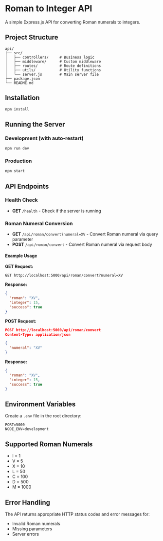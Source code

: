 # Roman to Integer API

A simple Express.js API for converting Roman numerals to integers.

## Project Structure

```
api/
├── src/
│   ├── controllers/     # Business logic
│   ├── middleware/      # Custom middleware
│   ├── routes/          # Route definitions
│   ├── utils/           # Utility functions
│   └── server.js        # Main server file
├── package.json
└── README.md
```

## Installation

```bash
npm install
```

## Running the Server

### Development (with auto-restart)

```bash
npm run dev
```

### Production

```bash
npm start
```

## API Endpoints

### Health Check

- **GET** `/health` - Check if the server is running

### Roman Numeral Conversion

- **GET** `/api/roman/convert?numeral=XV` - Convert Roman numeral via query parameter
- **POST** `/api/roman/convert` - Convert Roman numeral via request body

#### Example Usage

**GET Request:**

```
GET http://localhost:5000/api/roman/convert?numeral=XV
```

**Response:**

```json
{
  "roman": "XV",
  "integer": 15,
  "success": true
}
```

**POST Request:**

```json
POST http://localhost:5000/api/roman/convert
Content-Type: application/json

{
  "numeral": "XV"
}
```

**Response:**

```json
{
  "roman": "XV",
  "integer": 15,
  "success": true
}
```

## Environment Variables

Create a `.env` file in the root directory:

```env
PORT=5000
NODE_ENV=development
```

## Supported Roman Numerals

- I = 1
- V = 5
- X = 10
- L = 50
- C = 100
- D = 500
- M = 1000

## Error Handling

The API returns appropriate HTTP status codes and error messages for:

- Invalid Roman numerals
- Missing parameters
- Server errors
